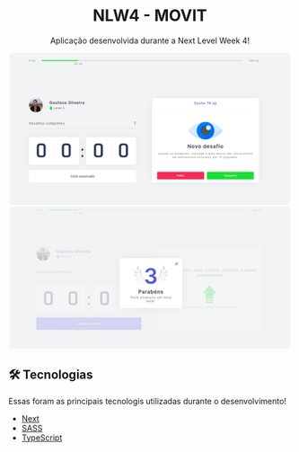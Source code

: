 <h1 align="center">
    NLW4 - MOVIT
</h1>
<p align="center"> Aplicação desenvolvida durante a Next Level Week 4! </p>

<div align="center">
  <img width="500" style="border-radius: 5px" height="auto" alt="Home" title="Home" src="public/print.png" />
</div>
<div align="center">
    <img width="500" style="border-radius: 5px" height="auto" alt="level.up" title="Level Up" src="public/print2.png" />
</div>

<h2 id="technologies"> 🛠 Tecnologias </h2>

Essas foram as principais tecnologis utilizadas durante o desenvolvimento!

- [Next](https://nextjs.org)
- [SASS](https://sass-lang.com/)
- [TypeScript](https://www.typescriptlang.org/)

